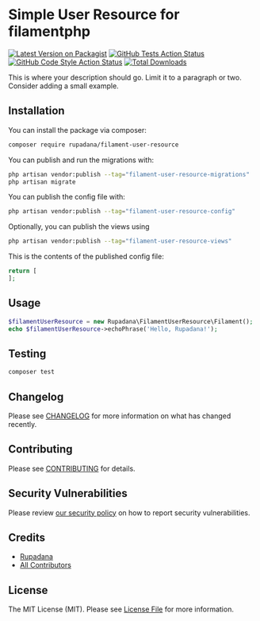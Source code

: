 # Simple User Resource for filamentphp

[![Latest Version on Packagist](https://img.shields.io/packagist/v/rupadana/filament-user-resource.svg?style=flat-square)](https://packagist.org/packages/rupadana/filament-user-resource)
[![GitHub Tests Action Status](https://img.shields.io/github/actions/workflow/status/rupadana/filament-user-resource/run-tests.yml?branch=main&label=tests&style=flat-square)](https://github.com/rupadana/filament-user-resource/actions?query=workflow%3Arun-tests+branch%3Amain)
[![GitHub Code Style Action Status](https://img.shields.io/github/actions/workflow/status/rupadana/filament-user-resource/fix-php-code-style-issues.yml?branch=main&label=code%20style&style=flat-square)](https://github.com/rupadana/filament-user-resource/actions?query=workflow%3A"Fix+PHP+code+style+issues"+branch%3Amain)
[![Total Downloads](https://img.shields.io/packagist/dt/rupadana/filament-user-resource.svg?style=flat-square)](https://packagist.org/packages/rupadana/filament-user-resource)



This is where your description should go. Limit it to a paragraph or two. Consider adding a small example.

## Installation

You can install the package via composer:

```bash
composer require rupadana/filament-user-resource
```

You can publish and run the migrations with:

```bash
php artisan vendor:publish --tag="filament-user-resource-migrations"
php artisan migrate
```

You can publish the config file with:

```bash
php artisan vendor:publish --tag="filament-user-resource-config"
```

Optionally, you can publish the views using

```bash
php artisan vendor:publish --tag="filament-user-resource-views"
```

This is the contents of the published config file:

```php
return [
];
```

## Usage

```php
$filamentUserResource = new Rupadana\FilamentUserResource\Filament();
echo $filamentUserResource->echoPhrase('Hello, Rupadana!');
```

## Testing

```bash
composer test
```

## Changelog

Please see [CHANGELOG](CHANGELOG.md) for more information on what has changed recently.

## Contributing

Please see [CONTRIBUTING](.github/CONTRIBUTING.md) for details.

## Security Vulnerabilities

Please review [our security policy](../../security/policy) on how to report security vulnerabilities.

## Credits

- [Rupadana](https://github.com/rupadana)
- [All Contributors](../../contributors)

## License

The MIT License (MIT). Please see [License File](LICENSE.md) for more information.
